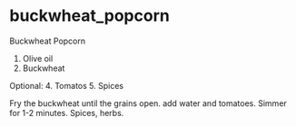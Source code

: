 # buckwheat_popcorn
Buckwheat Popcorn


1. Olive oil
2. Buckwheat
   
Optional:
4. Tomatos
5. Spices

Fry the buckwheat until the grains open. add water and tomatoes.
Simmer for 1-2 minutes. Spices, herbs.
